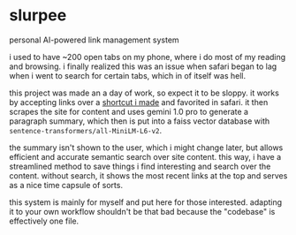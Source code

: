 # slurpee
personal AI-powered link management system

i used to have ~200 open tabs on my phone, where i do most of my reading and browsing. i finally realized this was an issue when safari began to lag when i went to search for certain tabs, which in of itself was hell.

this project was made an a day of work, so expect it to be sloppy. it works by accepting links over a [shortcut i made](https://www.icloud.com/shortcuts/4bdfcd0281e942a097b096cc4f489a2e) and favorited in safari. it then scrapes the site for content and uses gemini 1.0 pro to generate a paragraph summary, which then is put into a faiss vector database with `sentence-transformers/all-MiniLM-L6-v2`.

the summary isn't shown to the user, which i might change later, but allows efficient and accurate semantic search over site content. this way, i have a streamlined method to save things i find interesting and search over the content. without search, it shows the most recent links at the top and serves as a nice time capsule of sorts.

this system is mainly for myself and put here for those interested. adapting it to your own workflow shouldn't be that bad because the "codebase" is effectively one file.
